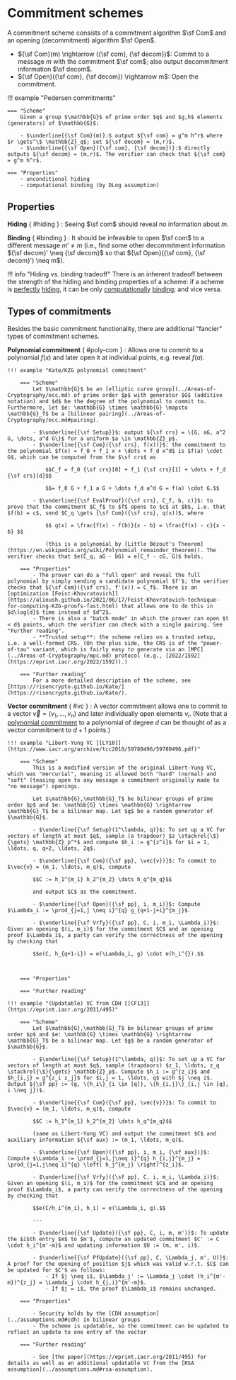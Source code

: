 # Commitment schemes

A commitment scheme consists of a commitment algorithm $\sf Com$ and an opening (decommitment) algorithm $\sf Open$.

- ${\sf Com}(m) \rightarrow ({\sf com}, {\sf decom})$: Commit to a message $m$ with the commitment $\sf com$; also output decommitment information $\sf decom$.
- ${\sf Open}({\sf com}, {\sf decom}) \rightarrow m$: Open the commitment.

!!! example "Pedersen commitments"

    === "Scheme"
        Given a group $\mathbb{G}$ of prime order $q$ and $g,h$ elements (generators) of $\mathbb{G}$:

        - $\underline{{\sf Com}(m)}:$ output ${\sf com} = g^m h^r$ where $r \gets^\$ \mathbb{Z}_q$; set ${\sf decom} = (m,r)$.
        - $\underline{{\sf Open}({\sf com}, {\sf decom})}:$ directly outputs ${\sf decom} = (m,r)$. The verifier can check that ${\sf com} = g^m h^r$.

    === "Properties"
        - unconditional hiding
        - computational binding (by DLog assumption)

## Properties

**Hiding** { #hiding }
: Seeing $\sf com$ should reveal no information about $m$.

**Binding** { #binding }
: It should be infeasible to open $\sf com$ to a different message $m' \neq m$ (i.e., find some other decommitment information ${\sf decom}' \neq {\sf decom}$ so that ${\sf Open}({\sf com}, {\sf decom}') \neq m$).

!!! info "Hiding vs. binding tradeoff"
    There is an inherent tradeoff between the strength of the hiding and binding properties of a scheme: if a scheme is [perfectly](../general.md#perfect-security) [hiding](#hiding), it can be only [computationally](../general.md#computational) [binding](#binding); and vice versa.

## Types of commitments

Besides the basic commitment functionality, there are additional "fancier" types of commitment schemes.

**Polynomial commitment** { #poly-com }
: Allows one to commit to a polynomial $f(x)$ and later open it at individual points, e.g. reveal $f(a)$.

    !!! example "Kate/KZG polynomial commitment"

        === "Scheme"
            Let $\mathbb{G}$ be an [elliptic curve group](../Areas-of-Cryptography/ecc.md) of prime order $p$ with generator $G$ (additive notation) and $d$ be the degree of the polynomial to commit to. Furthermore, let $e: \mathbb{G} \times \mathbb{G} \mapsto \mathbb{G}_T$ be a [bilinear pairing](../Areas-of-Cryptography/ecc.md#pairing).

            - $\underline{{\sf Setup}}$: output ${\sf crs} = \{G, aG, a^2 G, \dots, a^d G\}$ for a uniform $a \in \mathbb{Z}_p$.
            - $\underline{{\sf Com}({\sf crs}, f(x))}$: the commitment to the polynomial $f(x) = f_0 + f_1 x + \dots + f_d x^d$ is $f(a) \cdot G$, which can be computed from the $\sf crs$ as 

                $$C_f = f_0 {\sf crs}[0] + f_1 {\sf crs}[1] + \dots + f_d {\sf crs}[d]$$

                $$= f_0 G + f_1 a G + \dots f_d a^d G = f(a) \cdot G.$$

            - $\underline{{\sf EvalProof}({\sf crs}, C_f, b, c)}$: to prove that the commitment $C_f$ to $f$ opens to $c$ at $b$, i.e. that $f(b) = c$, send $C_q \gets {\sf Com}({\sf crs}, q(x))$, where 

                $$ q(x) = \frac{f(x) - f(b)}{x - b} = \frac{f(x) - c}{x - b} $$
            
                (this is a polynomial by [Little Bézout's Theorem](https://en.wikipedia.org/wiki/Polynomial_remainder_theorem)). The verifier checks that $e(C_q, aG - bG) = e(C_f - cG, G)$ holds.

        === "Properties"
            - The prover can do a "full open" and reveal the full polynomial by simply sending a candidate polynomial $f'$; the verifier checks that ${\sf Com}({\sf crs}, f'(x)) = C_f$. There is an [optimization [Feist-Khovratovich]](https://alinush.github.io/2021/06/17/Feist-Khovratovich-technique-for-computing-KZG-proofs-fast.html) that allows one to do this in $d\log{d}$ time instead of $d^2$.
            - There is also a "batch mode" in which the prover can open $t < d$ points, which the verifier can check with a single pairing. See "Further reading".
            - **Trusted setup**: the scheme relies on a trusted setup, i.e. a well-formed CRS. (On the plus side, the CRS is of the "power-of-tau" variant, which is fairly easy to generate via an [MPC](../Areas-of-Cryptography/mpc.md) protocol (e.g., [2022/1592](https://eprint.iacr.org/2022/1592)).)

        === "Further reading"
            For a more detailed description of the scheme, see [https://risencrypto.github.io/Kate/](https://risencrypto.github.io/Kate/).

**Vector commitment** { #vc }
: A vector commitment allows one to commit to a vector $\vec{v} = (v_1, \dots, v_n)$ and later individually open elements $v_i$. (Note that a [polynomial commitment](#poly-com) to a polynomial of degree $d$ can be thought of as a vector commitment to $d+1$ points.)

    !!! example "Libert-Yung VC [[LY10]](https://www.iacr.org/archive/tcc2010/59780496/59780496.pdf)"

        === "Scheme"
            This is a modified version of the original Libert-Yung VC, which was "mercurial", meaning it allowed both "hard" (normal) and "soft" (teasing open to any message a commitment originally made to "no message") openings.

            Let $\mathbb{G},\mathbb{G}_T$ be bilinear groups of prime order $p$ and $e: \mathbb{G} \times \mathbb{G} \rightarrow \mathbb{G}_T$ be a bilinear map. Let $g$ be a random generator of $\mathbb{G}$.

            - $\underline{{\sf Setup}(1^\lambda, q)}$: To set up a VC for vectors of length at most $q$, sample (a trapdoor) $z \stackrel{\$}{\gets} \mathbb{Z}_p^*$ and compute $h_i := g^{z^i}$ for $i = 1, \ldots, q, q+2, \ldots, 2q$.

            - $\underline{{\sf Com}({\sf pp}, \vec{v})}$: To commit to $\vec{v} = (m_1, \ldots, m_q)$, compute

            $$C := h_1^{m_1} h_2^{m_2} \dots h_q^{m_q}$$

            and output $C$ as the commitment.

            - $\underline{{\sf Open}({\sf pp}, i, m_i)}$: Compute $\Lambda_i := \prod_{j=1,j \neq i}^{q} g_{q+1-j+i}^{m_j}$.

            - $\underline{{\sf Vrfy}({\sf pp}, C, i, m_i, \Lambda_i)}$: Given an opening $(i, m_i)$ for the commitment $C$ and an opening proof $\Lambda_i$, a party can verify the correctness of the opening by checking that 
            
            $$e(C, h_{q+1-i}) = e(\Lambda_i, g) \cdot e(h_i^{}).$$



        === "Properties"

        === "Further reading"

    !!! example "(Updatable) VC from CDH [[CF13]](https://eprint.iacr.org/2011/495)"

        === "Scheme"
            Let $\mathbb{G},\mathbb{G}_T$ be bilinear groups of prime order $p$ and $e: \mathbb{G} \times \mathbb{G} \rightarrow \mathbb{G}_T$ be a bilinear map. Let $g$ be a random generator of $\mathbb{G}$.

            - $\underline{{\sf Setup}(1^\lambda, q)}$: To set up a VC for vectors of length at most $q$, sample (trapdoors) $z_1, \ldots, z_q \stackrel{\$}{\gets} \mathbb{Z}_p$. Compute $h_i := g^{z_i}$ and $h_{i,j} = g^{z_i z_j}$ for $i,j = 1, \ldots, q$ with $j \neq i$. Output ${\sf pp} := (g, \{h_i\}_{i \in [q]}, \{h_{i,j}\}_{i,j \in [q], i \neq j})$.

            - $\underline{{\sf Com}({\sf pp}, \vec{v})}$: To commit to $\vec{v} = (m_1, \ldots, m_q)$, compute

            $$C := h_1^{m_1} h_2^{m_2} \dots h_q^{m_q}$$

            (same as Libert-Yung VC) and output the commitment $C$ and auxiliary information ${\sf aux} := (m_1, \ldots, m_q)$.

            - $\underline{{\sf Open}({\sf pp}, i, m_i, {\sf aux})}$: Compute $\Lambda_i := \prod_{j=1,j\neq i}^{q} h_{i,j}^{m_j} = \prod_{j=1,j\neq i}^{q} \left( h_j^{m_j} \right)^{z_i}$.

            - $\underline{{\sf Vrfy}({\sf pp}, C, i, m_i, \Lambda_i)}$: Given an opening $(i, m_i)$ for the commitment $C$ and an opening proof $\Lambda_i$, a party can verify the correctness of the opening by checking that 
            
            $$e(C/h_i^{m_i}, h_i) = e(\Lambda_i, g).$$

            ---

            - $\underline{{\sf Update}({\sf pp}, C, i, m, m')}$: To update the $i$th entry $m$ to $m'$, compute an updated commitment $C' := C \cdot h_i^{m'-m}$ and updating information $U := (m, m', i)$.

            - $\underline{{\sf PfUpdate}({\sf pp}, C, \Lambda_j, m', U)}$: A proof for the opening of position $j$ which was valid w.r.t. $C$ can be updated for $C'$ as follows:
                - If $j \neq i$, $\Lambda_j' := \Lambda_j \cdot (h_i^{m'-m})^{z_j} = \Lambda_j \cdot h_{j,i}^{m'-m}$.
                - If $j = i$, the proof $\Lambda_i$ remains unchanged.

        === "Properties"

            - Security holds by the [CDH assumption](../assumptions.md#cdh) in bilinear groups
            - The scheme is updatable, so the commitment can be updated to reflect an update to one entry of the vector

        === "Further reading"

            - See [the paper](https://eprint.iacr.org/2011/495) for details as well as an additional updatable VC from the [RSA assumption](../assumptions.md#rsa-assumption).